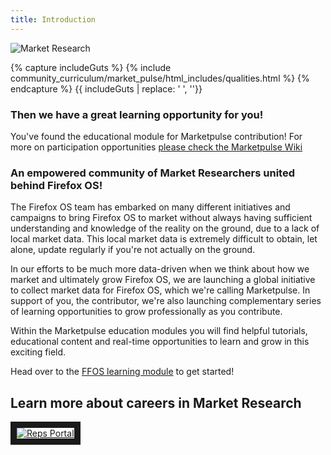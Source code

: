 ```yaml
---
title: Introduction
---
```


![Market Research](https://marketpulse.mozilla.community/static/img/marketpulse.svg)

{% capture includeGuts %}
{% include community_curriculum/market_pulse/html_includes/qualities.html %}
{% endcapture %}
{{ includeGuts | replace: '    ', ''}}

### Then we have a great learning opportunity for you!  

You've found the educational module for Marketpulse contribution! For more on participation opportunities  [please check the Marketpulse Wiki](https://wiki.mozilla.org/Participation/Marketpulse)

### An empowered community of Market Researchers united behind Firefox OS!

The Firefox OS team has embarked on many different initiatives and campaigns to bring Firefox OS to market without always having sufficient understanding and knowledge of the reality on the ground, due to a lack of local market data. This local market data is extremely difficult to obtain, let alone, update regularly if you're not actually on the ground. 

In our efforts to be much more data-driven when we think about how we market and ultimately grow Firefox OS, we are launching a global initiative to collect market data for Firefox OS, which we're calling Marketpulse. In support of you, the contributor, we're also launching complementary series of learning opportunities to grow professionally as you contribute.  

Within the Marketpulse education modules you will find helpful tutorials, educational content and real-time opportunities to learn and grow in this exciting field.  

Head over to the [FFOS learning module](/modules/marketpulse_firefox_os/introduction/) to get started!



## Learn more about careers in Market Research

<a href="https://www.youtube.com/watch?v=GRVMUroE2Ok
" target="_blank"><img src="http://img.youtube.com/vi/GRVMUroE2Ok/0.jpg" 
alt="Reps Portal"  border="10" /></a>




